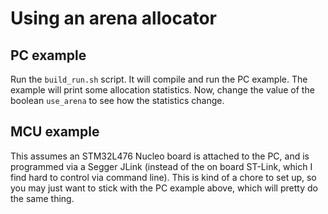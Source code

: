 # Using an arena allocator
## PC example
Run the `build_run.sh` script.  It will compile and run the PC example.  The example will print some allocation statistics.  Now, change the value of the boolean `use_arena` to see how the statistics change.
## MCU example
This assumes an STM32L476 Nucleo board is attached to the PC, and is programmed via a Segger JLink (instead of the on board ST-Link, which I find hard to control via command line).  This is kind of a chore to set up, so you may just want to stick with the PC example above, which will pretty do the same thing.